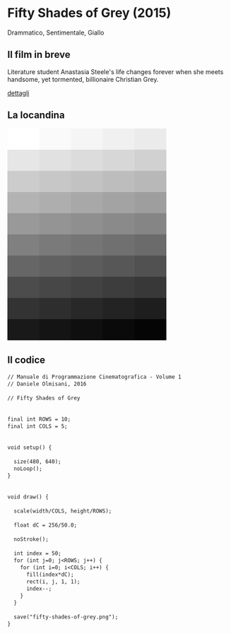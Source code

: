# Fifty Shades of Grey (2015)

Drammatico, Sentimentale, Giallo

## Il film in breve
Literature student Anastasia Steele's life changes forever when she meets handsome, yet tormented, billionaire Christian Grey.

[dettagli](https://www.imdb.com/title/tt2322441/)

## La locandina
<img src="fifty-shades-of-grey.png"  width="360px" title="Fifty Shades of Grey">


## Il codice
```processing
// Manuale di Programmazione Cinematografica - Volume 1
// Daniele Olmisani, 2016

// Fifty Shades of Grey


final int ROWS = 10;
final int COLS = 5;


void setup() {
  
  size(480, 640);
  noLoop();
}


void draw() {
  
  scale(width/COLS, height/ROWS);

  float dC = 256/50.0;
  
  noStroke();
  
  int index = 50;
  for (int j=0; j<ROWS; j++) {
    for (int i=0; i<COLS; i++) {
      fill(index*dC);
      rect(i, j, 1, 1);
      index--;
    }
  }
  
  save("fifty-shades-of-grey.png"); 
}
```
